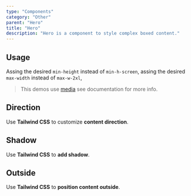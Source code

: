 ```yaml
---
type: "Components"
category: "Other"
parent: "Hero"
title: "Hero"
description: "Hero is a component to style complex boxed content."
---
```


## Usage

Assing the desired `min-height` instead of `min-h-screen`, assing the desired `max-width` instead of `max-w-2xl`,

> This demos use [media](/components/media) see documentation for more info.

<demo>
  <div class="docs_demo_item" data-iframe="demos/components/hero/usage">
  </div>
</demo>

## Direction

Use **Tailwind CSS** to customize **content direction**.

<demo>
  <div class="docs_demo_item" data-iframe="demos/components/hero/direction">
  </div>
</demo>

## Shadow

Use **Tailwind CSS** to **add shadow**.

<demo>
  <div class="docs_demo_item" data-iframe="demos/components/hero/shadow">
  </div>
</demo>

## Outside

Use **Tailwind CSS** to **position content outside**.

<demo>
  <div class="docs_demo_item" data-iframe="demos/components/hero/outside">
  </div>
</demo>
